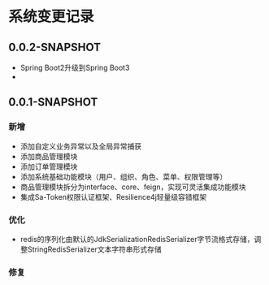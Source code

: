 # 系统变更记录

## 0.0.2-SNAPSHOT

- Spring Boot2升级到Spring Boot3
- 

## 0.0.1-SNAPSHOT

### 新增
- 添加自定义业务异常以及全局异常捕获
- 添加商品管理模块
- 添加订单管理模块
- 添加系统基础功能模块（用户、组织、角色、菜单、权限管理等）
- 商品管理模块拆分为interface、core、feign，实现可灵活集成功能模块
- 集成Sa-Token权限认证框架、Resilience4j轻量级容错框架


### 优化
- redis的序列化由默认的JdkSerializationRedisSerializer字节流格式存储，调整StringRedisSerializer文本字符串形式存储

### 修复